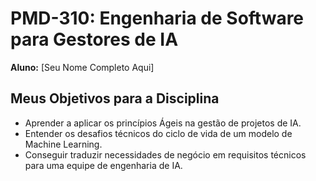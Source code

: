 # PMD-310: Engenharia de Software para Gestores de IA

**Aluno:** [Seu Nome Completo Aqui]

## Meus Objetivos para a Disciplina

* Aprender a aplicar os princípios Ágeis na gestão de projetos de IA.
* Entender os desafios técnicos do ciclo de vida de um modelo de Machine Learning.
* Conseguir traduzir necessidades de negócio em requisitos técnicos para uma equipe de engenharia de IA.

